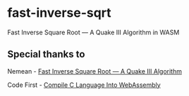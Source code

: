 # fast-inverse-sqrt
Fast Inverse Square Root — A Quake III Algorithm in WASM 


## Special thanks to 

Nemean - 
[Fast Inverse Square Root — A Quake III Algorithm](https://www.youtube.com/watch?v=p8u_k2LIZyo)


Code First - [Compile C Language Into WebAssembly](https://www.youtube.com/watch?v=_pHgILVlx3c)